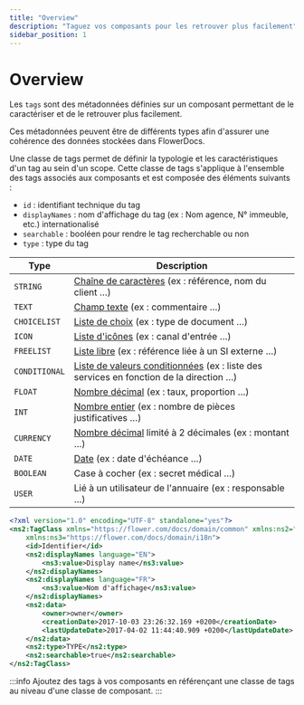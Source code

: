 ```yaml
---
title: "Overview"
description: "Taguez vos composants pour les retrouver plus facilement"
sidebar_position: 1
---
```


# Overview

Les `tags` sont des métadonnées définies sur un composant permettant de le caractériser et de le retrouver plus facilement. 

Ces métadonnées peuvent être de différents types afin d'assurer une cohérence des données stockées dans FlowerDocs.

Une classe de tags permet de définir la typologie et les caractéristiques d'un tag au sein d'un scope. 
Cette classe de tags s'applique à l'ensemble des tags associés aux composants et est composée des éléments suivants : 

* `id` : identifiant technique du tag
* `displayNames` : nom d'affichage du tag (ex : Nom agence, N° immeuble, etc.) internationalisé
* `searchable` : booléen pour rendre le tag recherchable ou non  
* `type` : type du tag

| Type | Description |
|------|---------------------|
| `STRING` | [Chaîne de caractères](textuel.md) (ex : référence, nom du client …) |
| `TEXT` | [Champ texte](textuel.md) (ex : commentaire …) |
| `CHOICELIST` | [Liste de choix](liste.md) (ex : type de document …) |
| `ICON` | [Liste d'icônes](liste.md) (ex : canal d'entrée …) |
| `FREELIST` | [Liste libre](liste.md) (ex : référence liée à un SI externe …) |
| `CONDITIONAL` | [Liste de valeurs conditionnées](conditionnel.md) (ex : liste des services en fonction de la direction …) |
| `FLOAT` | [Nombre décimal](numerique.md) (ex : taux, proportion …) |
| `INT` | [Nombre entier](numerique.md) (ex : nombre de pièces justificatives …) |
| `CURRENCY` | [Nombre décimal](numerique.md) limité à 2 décimales (ex : montant …) |
| `DATE` | [Date](date.md) (ex : date d'échéance …) |
| `BOOLEAN` | Case à cocher (ex : secret médical …) |
| `USER` | Lié à un utilisateur de l'annuaire (ex : responsable …) |

```xml
<?xml version="1.0" encoding="UTF-8" standalone="yes"?>
<ns2:TagClass xmlns="https://flower.com/docs/domain/common" xmlns:ns2="https://flower.com/docs/domain/tagclass"
	xmlns:ns3="https://flower.com/docs/domain/i18n">
	<id>Identifier</id>
	<ns2:displayNames language="EN">
		<ns3:value>Display name</ns3:value>
	</ns2:displayNames>
	<ns2:displayNames language="FR">
		<ns3:value>Nom d'affichage</ns3:value>
	</ns2:displayNames>
	<ns2:data>
        <owner>owner</owner>
        <creationDate>2017-10-03 23:26:32.169 +0200</creationDate>
        <lastUpdateDate>2017-04-02 11:44:40.909 +0200</lastUpdateDate>
    </ns2:data>
	<ns2:type>TYPE</ns2:type>
    <ns2:searchable>true</ns2:searchable>
</ns2:TagClass>
```

:::info
Ajoutez des tags à vos composants en référençant une classe de tags au niveau d'une classe de composant.
:::